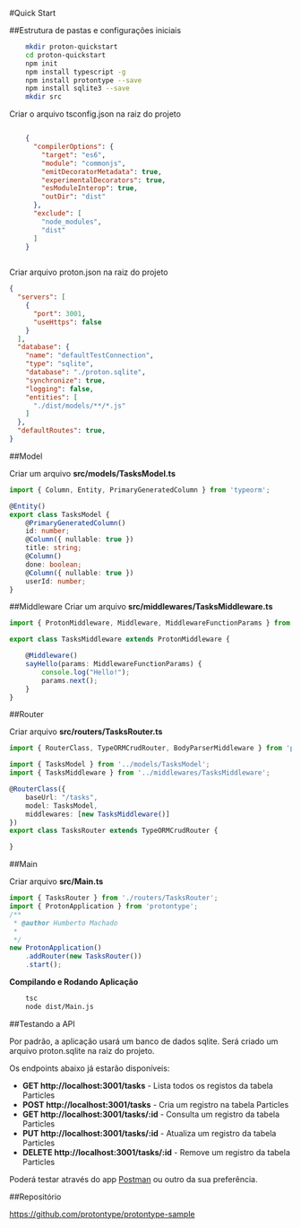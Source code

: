 #Quick Start

##Estrutura de pastas e configurações iniciais

```bash
    mkdir proton-quickstart
    cd proton-quickstart
    npm init
    npm install typescript -g
    npm install protontype --save
    npm install sqlite3 --save
    mkdir src
```

Criar o arquivo tsconfig.json na raiz do projeto

```json

    {
      "compilerOptions": {
        "target": "es6",
        "module": "commonjs",
        "emitDecoratorMetadata": true,
        "experimentalDecorators": true,
        "esModuleInterop": true,
        "outDir": "dist"
      },
      "exclude": [
        "node_modules",
        "dist"
      ]
    }
    
```

Criar arquivo proton.json na raiz do projeto
```json
{
  "servers": [
    {
      "port": 3001,
      "useHttps": false
    }
  ],
  "database": {
    "name": "defaultTestConnection",
    "type": "sqlite",
    "database": "./proton.sqlite",
    "synchronize": true,
    "logging": false,
    "entities": [
      "./dist/models/**/*.js"
    ]
  },
  "defaultRoutes": true,
}
```

##Model

Criar um arquivo **src/models/TasksModel.ts**

```typescript
import { Column, Entity, PrimaryGeneratedColumn } from 'typeorm';

@Entity()
export class TasksModel {
    @PrimaryGeneratedColumn()
    id: number;
    @Column({ nullable: true })
    title: string;
    @Column()
    done: boolean;
    @Column({ nullable: true })
    userId: number;
}
```

##Middleware
Criar um arquivo **src/middlewares/TasksMiddleware.ts**
```typescript
import { ProtonMiddleware, Middleware, MiddlewareFunctionParams } from "protontype";

export class TasksMiddleware extends ProtonMiddleware {

    @Middleware()
    sayHello(params: MiddlewareFunctionParams) {
        console.log("Hello!");
        params.next();
    }
}
```

##Router

Criar arquivo **src/routers/TasksRouter.ts**

```typescript
import { RouterClass, TypeORMCrudRouter, BodyParserMiddleware } from 'protontype';

import { TasksModel } from '../models/TasksModel';
import { TasksMiddleware } from '../middlewares/TasksMiddleware';

@RouterClass({
    baseUrl: "/tasks",
    model: TasksModel,
    middlewares: [new TasksMiddleware()]
})
export class TasksRouter extends TypeORMCrudRouter {

}
```

 

##Main

Criar arquivo **src/Main.ts**

```typescript
import { TasksRouter } from './routers/TasksRouter';
import { ProtonApplication } from 'protontype';
/**
 * @author Humberto Machado
 *
 */
new ProtonApplication()
    .addRouter(new TasksRouter())
    .start();
```
 

**Compilando e Rodando Aplicação**
```bash
    tsc
    node dist/Main.js
```
 
##Testando a API

Por padrão, a aplicação usará um banco de dados sqlite. 
Será criado um arquivo proton.sqlite na raiz do projeto.

Os endpoints abaixo já estarão disponíveis:

-   **GET http://localhost:3001/tasks** - Lista todos os registos da tabela Particles
-   **POST http://localhost:3001/tasks** - Cria um registro na tabela Particles
-   **GET http://localhost:3001/tasks/:id** - Consulta um registro da tabela Particles
-   **PUT http://localhost:3001/tasks/:id** - Atualiza um registro da tabela Particles
-   **DELETE http://localhost:3001/tasks/:id** - Remove um registro da tabela Particles

Poderá testar através do app [Postman](https://www.getpostman.com/ "") ou outro da sua preferência.

##Repositório

<https://github.com/protontype/protontype-sample>